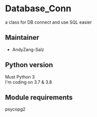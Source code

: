 # Database_Conn
a class for DB connect and use SQL easier
 
## Maintainer
* AndyZang-Salz

## Python version
Must Python 3    
I'm coding on 3.7 & 3.8

## Module requirements
psycopg2